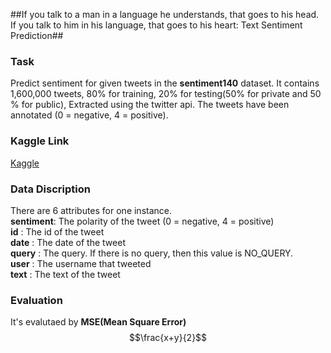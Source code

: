 ##If you talk to a man in a language he understands, that goes to his head. If you talk to him in his language, that goes to his heart: Text Sentiment Prediction##
### Task ###
Predict sentiment for given tweets in the **sentiment140**
dataset. It contains 1,600,000 tweets, 80% for training,
20% for testing(50% for private and 50 % for public),
Extracted using the twitter api. The tweets have been
annotated (0 = negative, 4 = positive).
### Kaggle Link ###
[Kaggle](https://ppt.cc/fUz2Jx "link")

### Data Discription ###
There are 6 attributes for one instance.<br>
**sentiment**: The polarity of the tweet (0 = negative, 4 = positive)<br>
**id**       : The id of the tweet<br>
**date**     : The date of the tweet<br>
**query**	 : The query. If there is no query, then this value is
NO_QUERY.<br>
**user**	 : The username that tweeted <br>
**text**	 : The text of the tweet <br>

### Evaluation ###
It's evalutaed by **MSE(Mean Square Error)**<br>
$$\frac{x+y}{2}$$